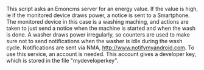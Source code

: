 This script asks an Emoncms server for an energy value. If the value is high, ie if the monitored device
draws power, a notice is sent to a Smartphone.
The monitored device in this case is a washing maching, and actions are taken to just send a notice
when the machine is started and when the wash is done. A washer draws power irregularly, so counters are
used to make sure not to send notifications when the washer is idle during the wash cycle.
Notifications are sent via NMA, http://www.notifymyandroid.com.
To use this service, an account is needed. This account gives a developer key, which is stored in the file "mydeveloperkey".

